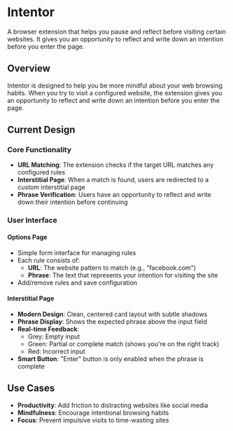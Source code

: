 # Intentor

A browser extension that helps you pause and reflect before visiting certain websites. It gives you an opportunity to reflect and write down an intention before you enter the page.

## Overview

Intentor is designed to help you be more mindful about your web browsing habits. When you try to visit a configured website, the extension gives you an opportunity to reflect and write down an intention before you enter the page.

## Current Design

### Core Functionality

- **URL Matching**: The extension checks if the target URL matches any configured rules
- **Interstitial Page**: When a match is found, users are redirected to a custom interstitial page
- **Phrase Verification**: Users have an opportunity to reflect and write down their intention before continuing

### User Interface

#### Options Page

- Simple form interface for managing rules
- Each rule consists of:
  - **URL**: The website pattern to match (e.g., "facebook.com")
  - **Phrase**: The text that represents your intention for visiting the site
- Add/remove rules and save configuration

#### Interstitial Page

- **Modern Design**: Clean, centered card layout with subtle shadows
- **Phrase Display**: Shows the expected phrase above the input field
- **Real-time Feedback**:
  - Grey: Empty input
  - Green: Partial or complete match (shows you're on the right track)
  - Red: Incorrect input
- **Smart Button**: "Enter" button is only enabled when the phrase is complete

## Use Cases

- **Productivity**: Add friction to distracting websites like social media
- **Mindfulness**: Encourage intentional browsing habits
- **Focus**: Prevent impulsive visits to time-wasting sites
